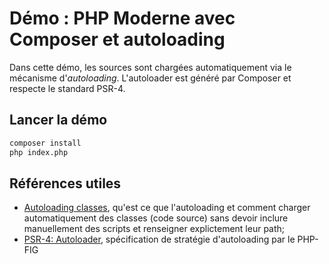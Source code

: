 # Démo : PHP Moderne avec Composer et autoloading

Dans cette démo, les sources sont chargées automatiquement via le mécanisme d'*autoloading*. L'autoloader est généré par Composer et respecte le standard PSR-4.

## Lancer la démo

~~~bash
composer install
php index.php
~~~

## Références utiles

- [Autoloading classes](https://www.php.net/manual/en/language.oop5.autoload.php), qu'est ce que l'autoloading et  comment charger automatiquement des classes (code source) sans devoir inclure manuellement des scripts et renseigner explictement leur path;
- [PSR-4: Autoloader](https://www.php-fig.org/psr/psr-4/), spécification de stratégie d'autoloading par le PHP-FIG

